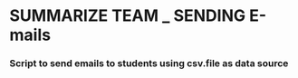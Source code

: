 # SUMMARIZE TEAM _ SENDING E-mails

### Script to send emails to students using csv.file as data source 
